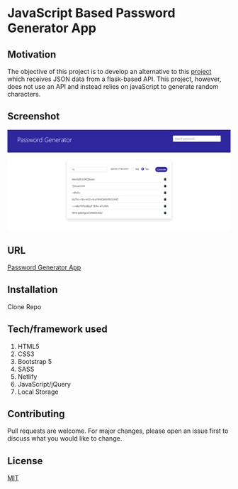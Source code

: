 # JavaScript Based Password Generator App

## Motivation

The objective of this project is to develop an alternative to this [project](https://github.com/moadams847/Flask-API-Password-Generator/tree/useOOPJS)
which receives JSON data from a flask-based API. This project, however, does not use an API and instead relies on javaScript to generate random characters.

## Screenshot

[![Password Generator App](img/pgg.PNG "Password Generator App")]()

## URL

[Password Generator App](https://musing-bartik-ad9943.netlify.app/)

## Installation

Clone Repo

## Tech/framework used

1. HTML5
2. CSS3
3. Bootstrap 5
4. SASS
5. Netlify
6. JavaScript/jQuery
7. Local Storage

## Contributing

Pull requests are welcome. For major changes, please open an issue first to discuss what you would like to change.

## License

[MIT](https://choosealicense.com/licenses/mit/)
